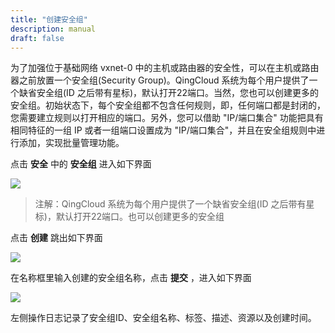 ```yaml
---
title: "创建安全组"
description: manual
draft: false
---
```





为了加强位于基础网络 vxnet-0 中的主机或路由器的安全性，可以在主机或路由器之前放置一个安全组(Security Group)。QingCloud 系统为每个用户提供了一个缺省安全组(ID 之后带有星标)，默认打开22端口。当然，您也可以创建更多的安全组。初始状态下，每个安全组都不包含任何规则，即，任何端口都是封闭的，您需要建立规则以打开相应的端口。另外，您可以借助 "IP/端口集合" 功能把具有相同特征的一组 IP 或者一组端口设置成为 "IP/端口集合"，并且在安全组规则中进行添加，实现批量管理功能。


点击 **安全** 中的 **安全组** 进入如下界面

![](../../../_images/create_sg_1.png)

> 注解：QingCloud 系统为每个用户提供了一个缺省安全组(ID 之后带有星标)，默认打开22端口。也可以创建更多的安全组

点击 **创建** 跳出如下界面

![](../../../_images/create_sg_2.png)

在名称框里输入创建的安全组名称，点击 **提交** ，进入如下界面

![](../../../_images/create_sg_3.png)

左侧操作日志记录了安全组ID、安全组名称、标签、描述、资源以及创建时间。

